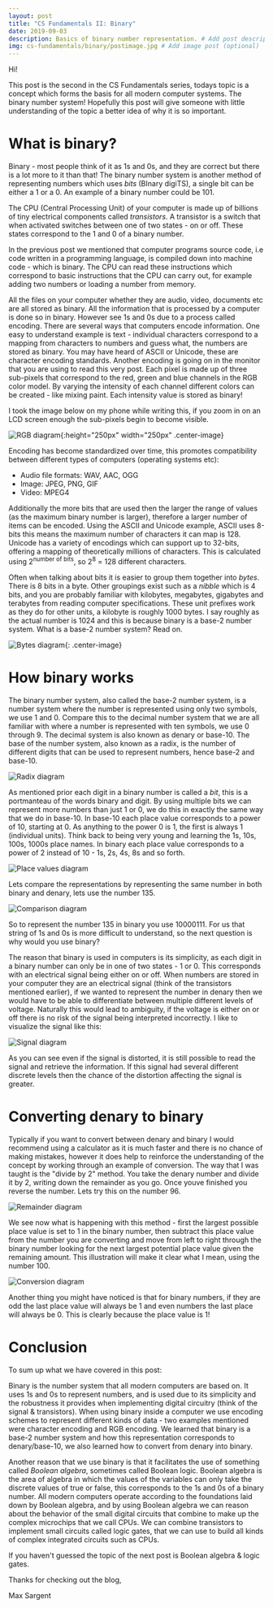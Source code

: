 ```yaml
---
layout: post
title: "CS Fundamentals II: Binary"
date: 2019-09-03
description: Basics of binary number representation. # Add post description (optional)
img: cs-fundamentals/binary/postimage.jpg # Add image post (optional)
---
```

Hi!

This post is the second in the CS Fundamentals series, todays topic is a concept which forms the basis for all modern computer systems. The binary number system! Hopefully this post will give someone with little understanding of the topic a better idea of why it is so important.

# What is binary?

Binary - most people think of it as 1s and 0s, and they are correct but there is a lot more to it than that! The binary number system is another method of representing numbers which uses *bits* (BInary digiTS), a single bit can be either a 1 or a 0. An example of a binary number could be 101.

The CPU (Central Processing Unit) of your computer is made up of billions of tiny electrical components called *transistors*. A transistor is a switch that when activated switches between one of two states - on or off. These states correspond to the 1 and 0 of a binary number.

In the previous post we mentioned that computer programs source code, i.e code written in a programming language, is compiled down into machine code - which is binary. The CPU can read these instructions which correspond to basic instructions that the CPU can carry out, for example adding two numbers or loading a number from memory.

All the files on your computer whether they are audio, video, documents etc are all stored as binary. All the information that is processed by a computer is done so in binary. However see 1s and 0s due to a process called encoding. There are several ways that computers encode information. One easy to understand example is text - individual characters correspond to a mapping from characters to numbers and guess what, the numbers are stored as binary. You may have heard of ASCII or Unicode, these are character encoding standards. Another encoding is going on in the monitor that you are using to read this very post. Each pixel is made up of three sub-pixels that correspond to the red, green and blue channels in the RGB color model. By varying the intensity of each channel different colors can be created - like mixing paint. Each intensity value is stored as binary!

I took the image below on my phone while writing this, if you zoom in on an LCD screen enough the sub-pixels begin to become visible.

![RGB diagram](/assets/img/cs-fundamentals/binary/rgb.jpg){:height="250px" width="250px" .center-image}

Encoding has become standardized over time, this promotes compatibility between different types of computers (operating systems etc):
- Audio file formats: WAV, AAC, OGG
- Image: JPEG, PNG, GIF
- Video: MPEG4

Additionally the more bits that are used then the larger the range of values (as the maximum binary number is larger), therefore a larger number of items can be encoded. Using the ASCII and Unicode example, ASCII uses 8-bits this means the maximum number of characters it can map is 128. Unicode has a variety of encodings which can support up to 32-bits, offering a mapping of theoretically millions of characters. This is calculated using 2<sup>number of bits</sup>, so 2<sup>8</sup> = 128 different characters.

Often when talking about bits it is easier to group them together into *bytes*. There is 8 bits in a byte. Other groupings exist such as a *nibble* which is 4 bits, and you are probably familiar with kilobytes, megabytes, gigabytes and terabytes from reading computer specifications. These unit prefixes work as they do for other units, a kilobyte is roughly 1000 bytes. I say roughly as the actual number is 1024 and this is because binary is a base-2 number system. What is a base-2 number system? Read on.

![Bytes diagram](/assets/img/cs-fundamentals/binary/bytes.jpg){: .center-image}

# How binary works

The binary number system, also called the base-2 number system, is a number system where the number is represented using only two symbols, we use 1 and 0. Compare this to the decimal number system that we are all familiar with where a number is represented with ten symbols, we use 0 through 9. The decimal system is also known as denary or base-10. The base of the number system, also known as a radix, is the number of different digits that can be used to represent numbers, hence base-2 and base-10.

![Radix diagram](/assets/img/cs-fundamentals/binary/radix.jpg)

As mentioned prior each digit in a binary number is called a *bit*, this is a portmanteau of the words binary and digit. By using multiple bits we can represent more numbers than just 1 or 0, we do this in exactly the same way that we do in base-10. In base-10 each place value corresponds to a power of 10, starting at 0. As anything to the power 0 is 1, the first is always 1 (individual units). Think back to being very young and learning the 1s, 10s, 100s, 1000s place names. In binary each place value corresponds to a power of 2 instead of 10 - 1s, 2s, 4s, 8s and so forth.

![Place values diagram](/assets/img/cs-fundamentals/binary/placevalues.jpg)

Lets compare the representations by representing the same number in both binary and denary, lets use the number 135.

![Comparison diagram](/assets/img/cs-fundamentals/binary/comparison.jpg)

So to represent the number 135 in binary you use 10000111. For us that string of 1s and 0s is more difficult to understand, so the next question is why would you use binary?

The reason that binary is used in computers is its simplicity, as each digit in a binary number can only be in one of two states - 1 or 0. This corresponds with an electrical signal being either on or off. When numbers are stored in your computer they are an electrical signal (think of the transistors mentioned earlier), if we wanted to represent the number in denary then we would have to be able to differentiate between multiple different levels of voltage. Naturally this would lead to ambiguity, if the voltage is either on or off there is no risk of the signal being interpreted incorrectly. I like to visualize the signal like this:

![Signal diagram](/assets/img/cs-fundamentals/binary/signal.jpg)

As you can see even if the signal is distorted, it is still possible to read the signal and retrieve the information. If this signal had several different discrete levels then the chance of the distortion affecting the signal is greater.

# Converting denary to binary

Typically if you want to convert between denary and binary I would recommend using a calculator as it is much faster and there is no chance of making mistakes, however it does help to reinforce the understanding of the concept by working through an example of conversion. The way that I was taught is the "divide by 2" method. You take the denary number and divide it by 2, writing down the remainder as you go. Once youve finished you reverse the number. Lets try this on the number 96.


![Remainder diagram](/assets/img/cs-fundamentals/binary/remainder.jpg)

We see now what is happening with this method - first the largest possible place value is set to 1 in the binary number, then subtract this place value from the number you are converting and move from left to right through the binary number looking for the next largest potential place value given the remaining amount. This illustration will make it clear what I mean, using the number 100.

![Conversion diagram](/assets/img/cs-fundamentals/binary/conversion.jpg)

Another thing you might have noticed is that for binary numbers, if they are odd the last place value will always be 1 and even numbers the last place will always be 0. This is clearly because the place value is 1!

# Conclusion

To sum up what we have covered in this post:

Binary is the number system that all modern computers are based on. It uses 1s and 0s to represent numbers, and is used due to its simplicity and the robustness it provides when implementing digital circuitry (think of the signal & transistors). When using binary inside a computer we use encoding schemes to represent different kinds of data - two examples mentioned were character encoding and RGB encoding. We learned that binary is a base-2 number system and how this representation corresponds to denary/base-10, we also learned how to convert from denary into binary.

Another reason that we use binary is that it facilitates the use of something called *Boolean algebra*, sometimes called Boolean logic. Boolean algebra is the area of algebra in which the values of the variables can only take the discrete values of true or false, this corresponds to the 1s and 0s of a binary number. All modern computers operate according to the foundations laid down by Boolean algebra, and by using Boolean algebra we can reason about the behavior of the small digital circuits that combine to make up the complex microchips that we call CPUs. We can combine transistors to implement small circuits called logic gates, that we can use to build all kinds of complex integrated circuits such as CPUs.

If you haven't guessed the topic of the next post is Boolean algebra & logic gates.

Thanks for checking out the blog,

Max Sargent